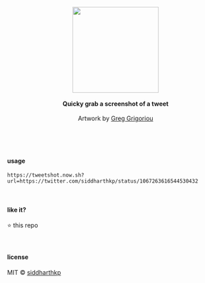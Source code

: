 <p align="center">
  <img src="https://cdn.dribbble.com/users/31506/screenshots/2621777/automatingtweets.png" height="200px"/>
  <br><br>
  <b>Quicky grab a screenshot of a tweet</b>
  <br><br>
  Artwork by <a href="https://dribbble.com/Greg_Grigoriou">Greg Grigoriou</a>
</p>

&nbsp;

&nbsp;

#### usage

`https://tweetshot.now.sh?url=https://twitter.com/siddharthkp/status/1067263616544530432`

&nbsp;

#### like it?

:star: this repo

&nbsp;

#### license

MIT © [siddharthkp](https://github.com/siddharthkp)
